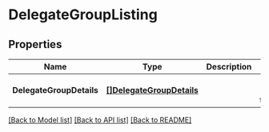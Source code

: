 # DelegateGroupListing

## Properties
Name | Type | Description | Notes
------------ | ------------- | ------------- | -------------
**DelegateGroupDetails** | [**[]DelegateGroupDetails**](DelegateGroupDetails.md) |  | [optional] [default to null]

[[Back to Model list]](../README.md#documentation-for-models) [[Back to API list]](../README.md#documentation-for-api-endpoints) [[Back to README]](../README.md)

